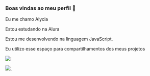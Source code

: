 ### Boas vindas ao meu perfil 💚

Eu me chamo Alycia 

Estou estudando na Alura

Estou me desenvolvendo na linguagem JavaScript.

Eu utilizo esse espaço para compartilhamentos dos meus projetos 
  

![](https://github.com/Alycia-alura/Alycia-alura/assets/162610423/20107733-ee78-428e-ac4b-3da789070b2b)


![](https://github.com/Alycia-alura/https-replit.com-alyciasantosali-Uma-aventura-v-1.git).


  
